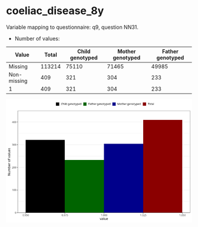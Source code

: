 # coeliac_disease_8y
Variable mapping to questionnaire: q9, question NN31.
- Number of values:

| Value | Total | Child genotyped | Mother genotyped | Father genotyped |
| ----- | ----- | --------------- | ---------------- | ---------------- |
| Missing | 113214 | 75110 | 71465 | 49985 |
| Non-missing | 409 | 321 | 304 | 233 |
| 1 | 409 | 321 | 304 | 233 |



![](coeliac_disease_8y_n.png)




